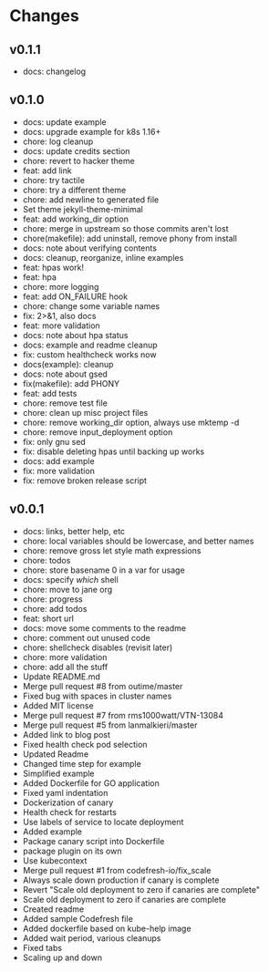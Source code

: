 # Changes


## v0.1.1

* docs: changelog

## v0.1.0

* docs: update example
* docs: upgrade example for k8s 1.16+
* chore: log cleanup
* docs: update credits section
* chore: revert to hacker theme
* feat: add link
* chore: try tactile
* chore: try a different theme
* chore: add newline to generated file
* Set theme jekyll-theme-minimal
* feat: add working_dir option
* chore: merge in upstream so those commits aren't lost
* chore(makefile): add uninstall, remove phony from install
* docs: note about verifying contents
* docs: cleanup, reorganize, inline examples
* feat: hpas work!
* feat: hpa
* chore: more logging
* feat: add ON_FAILURE hook
* chore: change some variable names
* fix: 2>&1, also docs
* feat: more validation
* docs: note about hpa status
* docs: example and readme cleanup
* fix: custom healthcheck works now
* docs(example): cleanup
* docs: note about gsed
* fix(makefile): add PHONY
* feat: add tests
* chore: remove test file
* chore: clean up misc project files
* chore: remove working_dir option, always use mktemp -d
* chore: remove input_deployment option
* fix: only gnu sed
* fix: disable deleting hpas until backing up works
* docs: add example
* fix: more validation
* fix: remove broken release script

## v0.0.1

* docs: links, better help, etc
* chore: local variables should be lowercase, and better names
* chore: remove gross let style math expressions
* chore: todos
* chore: store basename 0 in a var for usage
* docs: specify _which_ shell
* chore: move to jane org
* chore: progress
* chore: add todos
* feat: short url
* docs: move some comments to the readme
* chore: comment out unused code
* chore: shellcheck disables (revisit later)
* chore: more validation
* chore: add all the stuff
* Update README.md
* Merge pull request #8 from outime/master
* Fixed bug with spaces in cluster names
* Added MIT license
* Merge pull request #7 from rms1000watt/VTN-13084
* Merge pull request #5 from lanmalkieri/master
* Added link to blog post
* Fixed health check pod selection
* Updated Readme
* Changed time step for example
* Simplified example
* Added Dockerfile for GO application
* Fixed yaml indentation
* Dockerization of canary
* Health check for restarts
* Use labels of service to locate deployment
* Added example
* Package canary script into Dockerfile
* package plugin on its own
* Use kubecontext
* Merge pull request #1 from codefresh-io/fix_scale
* Always scale down production if canary is complete
* Revert "Scale old deployment to zero if canaries are complete"
* Scale old deployment to zero if canaries are complete
* Created readme
* Added sample Codefresh file
* Added dockerfile based on kube-help image
* Added wait period, various cleanups
* Fixed tabs
* Scaling up and down
